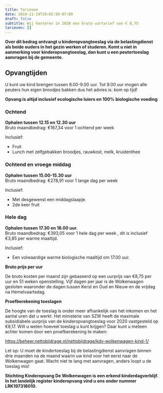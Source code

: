 ```yaml
---
title: Tarieven
date: 2018-11-14T19:02:50-07:00
draft: false
subtitle: Wij hanteren in 2020 een bruto uurtarief van € 8,75
tarieven: []
---
```

**Over dit bedrag ontvangt u kinderopvangtoeslag via de belastingdienst als beide ouders in het gezin werken of studeren. Komt u niet in aanmerking voor kinderopvangtoeslag, dan kunt u een peutertoeslag aanvragen bij de gemeente.**

## **Opvangtijden**

U kunt uw kind brengen tussen 8.00-9.00 uur. Tot 9.00 uur mogen alle peuters hun eigen broodjes bakken dus het advies is: kom op tijd!

**Opvang is altijd inclusief ecologische luiers en 100% biologische voeding**



### Ochtend

**Ophalen tussen 12.15 en 12.30 uur**\
Bruto maandbedrag: €167,34 voor 1 ochtend per week  

Inclusief:

* Fruit
* Lunch met zelfgebakken broodjes, rauwkost, melk, kruidenthee   



### Ochtend en vroege middag

**Ophalen tussen 15.00-15.30 uur**\
Bruto maandbedrag: €278,91 voor 1 lange dag per week    

Inclusief:

* Met desgewenst een middagslaapje.
* 2de keer fruit  


   
### Hele dag  

**Ophalen tussen 17.30 en 18.00 uur.**\
Bruto maandbedrag: €393,05 voor 1 hele dag per week , dit is inclusief €3,85 per warme maaltijd.

Inclusief:

* Een volwaardige warme biologische maaltijd om 17.00 uur.



**Bruto prijs per uur**

De bruto kosten  per maand zijn  gebaseerd op een uurprijs van €8,75 per uur en  51 weken openstelling. Vijf dagen per jaar is de Wolkenwagen gesloten waaronder de dagen tussen Kerst en Oud en Nieuw en de vrijdag na Hemelvaartsdag.

**Proefberekening toeslagen**

De hoogte van de toeslag is onder meer afhankelijk van het inkomen en het aantal uren dat u werkt. Het ministerie van SZW heeft de maximale subsidiabele uurprijs van de kinderopvangtoeslag voor 2020 vastgesteld op €8,17. Wilt u weten hoeveel toeslag u kunt krijgen? Daar kunt u meteen achter komen door een proefberekening te maken:

<https://beheer.nettobijdrage.nl/nettobijdrage/kdv-wolkenwagen-kind-1/> 

Let op: U moet de kindertoeslag bij de belastingdienst aanvragen binnen drie maanden na de maand waarin uw kind voor het eerst naar de Wolkenwagen  gaat. Wacht niet te lang met aanvragen, anders loopt u de toeslag mis!

**Stichting Kinderopvang De Wolkenwagen is een erkend kinderdagverblijf. In het landelijk register kinderopvang vind u ons onder nummer LRK197318010.**